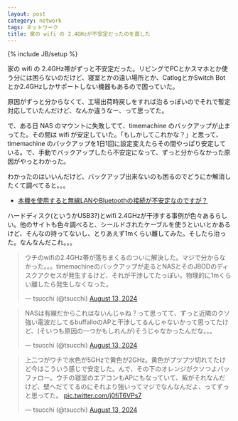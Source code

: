 ```yaml
---
layout: post
category: network
tags: ネットワーク
title: 家の wifi の 2.4GHzが不安定だったのを直した
---
```

{% include JB/setup %}

家の wifi の 2.4GHz帯がずっと不安定だった。リビングでPCとかスマホとか使う分には困らないのだけど、寝室とかの遠い場所とか、CatlogとかSwitch Botとか2.4GHzしかサポートしない機器もあるので困っていた。

原因がずっと分からなくて、工場出荷時戻しをすれば治るっぽいのでそれで暫定対応していたんだけど、なんか違うなー、って思ってた。

で、ある日 NAS のマウントに失敗してて、timemachine のバックアップが止まってた。その間は wifi が安定していた。「もしかしてこれかな？」と思って、timemachine のバックアップを1日1回に設定変えたらその間やっぱり安定している。で、手動でバックアップしたら不安定になって、ずっと分からなかった原因がやっとわかった。

わかったのはいいんだけど、バックアップ出来ないのも困るのでどうにか解消したくて調べてると。。。

+ [本機を使用すると無線LANやBluetoothの接続が不安定なのですが？](https://www.iodata.jp/support/qanda/answer/s20339.htm)

ハードディスク(というかUSB3?)とwifi 2.4GHzが干渉する事例が色々あるらしい。他のサイトも色々調べると、シールドされたケーブルを使うといいとかあるけど、そんなの持ってないし、とりあえず1mくらい離してみた。そしたら治った。なんなんだこれ。。。

<blockquote class="twitter-tweet"><p lang="ja" dir="ltr">ウチのwifiの2.4GHz帯が落ちまくるのついに解決した。マジで分からなかった。。。timemachineのバックアップが走るとNASとそのJBODのディスクアクセスが発生するけど、それが干渉してたっぽい。物理的に1mくらい離したら発生しなくなった。</p>&mdash; tsucchi (@tsucchi) <a href="https://twitter.com/tsucchi/status/1823330482282729617?ref_src=twsrc%5Etfw">August 13, 2024</a></blockquote> <script async src="https://platform.twitter.com/widgets.js" charset="utf-8"></script>

<blockquote class="twitter-tweet" data-conversation="none"><p lang="ja" dir="ltr">NASは有線だからこれはないんじゃね？って思ってて、ずっと近隣のクソ強い電波だしてるbuffalloのAPと干渉してるんじゃないかって思ってたけど、(そいつも原因の一つかもしれんが)そうじゃなかったんだな。。。</p>&mdash; tsucchi (@tsucchi) <a href="https://twitter.com/tsucchi/status/1823331134840901876?ref_src=twsrc%5Etfw">August 13, 2024</a></blockquote> <script async src="https://platform.twitter.com/widgets.js" charset="utf-8"></script>

<blockquote class="twitter-tweet" data-conversation="none"><p lang="ja" dir="ltr">上二つがウチで水色が5GHzで黄色が2GHz。黄色がプツプツ切れてたけど今はこういう感じで安定した。んで、その下のオレンジがクソつよバッファロー。ウチの寝室のエアコンもAPにもなっていて、紫がそれなんだけど、壁へだててるのにそれより強いってマジでなんなんだよ、ってずっと思ってた。 <a href="https://t.co/j0fiT6VPs7">pic.twitter.com/j0fiT6VPs7</a></p>&mdash; tsucchi (@tsucchi) <a href="https://twitter.com/tsucchi/status/1823332577979388264?ref_src=twsrc%5Etfw">August 13, 2024</a></blockquote> <script async src="https://platform.twitter.com/widgets.js" charset="utf-8"></script>